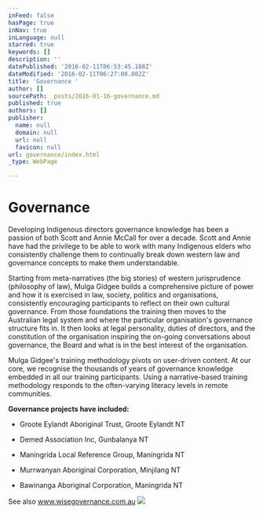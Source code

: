 ```yaml
---
inFeed: false
hasPage: true
inNav: true
inLanguage: null
starred: true
keywords: []
description: ''
datePublished: '2016-02-11T06:53:45.188Z'
dateModified: '2016-02-11T06:27:08.082Z'
title: 'Governance '
author: []
sourcePath: _posts/2016-01-16-governance.md
published: true
authors: []
publisher:
  name: null
  domain: null
  url: null
  favicon: null
url: governance/index.html
_type: WebPage

---
```

# Governance 

Developing
Indigenous directors governance knowledge has been a passion of both 
Scott and Annie McCall for over a decade. Scott and Annie have had the 
privilege to be able to work with many Indigenous elders who 
consistently challenge them to continually break down western law and 
governance concepts to make them understandable.

Starting from 
meta-narratives (the big stories) of western jurisprudence (philosophy 
of law), Mulga Gidgee builds a comprehensive picture of power and how it
is exercised in law, society, politics and organisations, consistently 
encouraging participants to reflect on their own cultural governance. 
From those foundations the training then moves to the Australian legal 
system and where the particular organisation's governance structure fits
in. It then looks at legal personality, duties of directors, and the 
constitution of the organisation inspiring the on-going conversations 
about governance, the Board and what is in the best interest of the 
organisation.

Mulga Gidgee's training methodology pivots on 
user-driven content. At our core, we recognise the thousands of years of
governance knowledge embedded in all our training participants. Using a
narrative-based training methodology responds to the often-varying 
literacy levels in remote communities.

**Governance projects have included:**

- Groote Eylandt Aboriginal Trust, Groote Eylandt NT

- Demed Association Inc, Gunbalanya NT

- Maningrida Local Reference Group, Maningrida NT

- Murrwanyan Aboriginal Corporation, Minjilang NT

- Bawinanga Aboriginal Corporation, Maningrida NT

See also www.wisegovernance.com.au
![](https://the-grid-user-content.s3-us-west-2.amazonaws.com/1522dfd8-e92c-4a8c-ae28-613563ee1897.jpg)